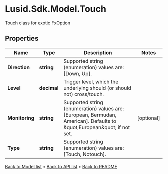 # Lusid.Sdk.Model.Touch
Touch class for exotic FxOption

## Properties

Name | Type | Description | Notes
------------ | ------------- | ------------- | -------------
**Direction** | **string** | Supported string (enumeration) values are: [Down, Up]. | 
**Level** | **decimal** | Trigger level, which the underlying should (or should not) cross/touch. | 
**Monitoring** | **string** | Supported string (enumeration) values are: [European, Bermudan, American].  Defaults to \&quot;European\&quot; if not set. | [optional] 
**Type** | **string** | Supported string (enumeration) values are: [Touch, Notouch]. | 

[Back to Model list](../README.md#documentation-for-models) &#8226; [Back to API list](../README.md#documentation-for-api-endpoints) &#8226; [Back to README](../README.md)

